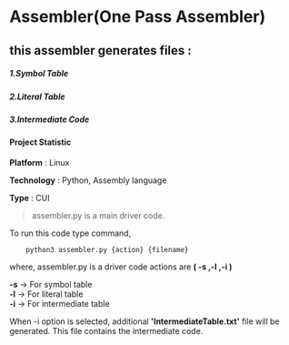  # Assembler(One Pass Assembler) 
 
 ## this assembler generates files : 
 ##### 1.Symbol Table
 ##### 2.Literal Table
 ##### 3.Intermediate Code

#### Project Statistic

**Platform** : Linux

**Technology** : Python, Assembly language

**Type** : CUI


> assembler.py is a main driver code. 
  
  To run this code type command,

        python3 assembler.py {action} {filename}


where, assembler.py is a driver code actions are **( -s ,-l ,-i )** 

**-s** -> For symbol table   
**-l** -> For literal table    
**-i** -> For intermediate table 

When -i option is selected, 
additional **'IntermediateTable.txt'** file will be generated. 
This file contains the intermediate code.

#
